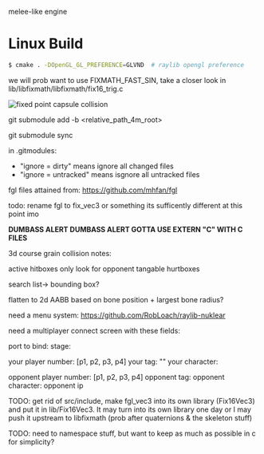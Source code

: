 melee-like engine

# Linux Build

```bash
$ cmake . -DOpenGL_GL_PREFERENCE=GLVND  # raylib opengl preference
```
we will prob want to use FIXMATH_FAST_SIN, take a closer look in lib/libfixmath/libfixmath/fix16_trig.c

![fixed point capsule collision](https://i.imgur.com/3QwXJt7.gif)


git submodule add -b <branch> <url> <relative_path_4m_root>

git submodule sync


in .gitmodules: 
- "ignore = dirty" means ignore all changed files
- "ignore = untracked" means isgnore all untracked files


fgl files attained from: https://github.com/mhfan/fgl

todo: rename fgl to fix_vec3 or something its sufficently different at this point imo

**DUMBASS ALERT DUMBASS ALERT GOTTA USE EXTERN "C" WITH C FILES**

3d course grain collision notes:

active hitboxes only look for opponent tangable hurtboxes

search list-> bounding box?

flatten to 2d AABB based on bone position + largest bone radius?


need a menu system:
https://github.com/RobLoach/raylib-nuklear


need a multiplayer connect screen with these fields:

port to bind:
stage:

your player number: [p1, p2, p3, p4]
your tag: ""
your character: 

opponent player number: [p1, p2, p3, p4]
opponent tag:
opponent character:
opponent ip



TODO: get rid of src/include, make fgl_vec3 into its own library (Fix16Vec3) and put it in lib/Fix16Vec3. It may turn into its own library one day or I may push it upstream to libfixmath (prob after quaternions & the skeleton stuff)


TODO: need to namespace stuff, but want to keep as much as possible in c for simplicity?